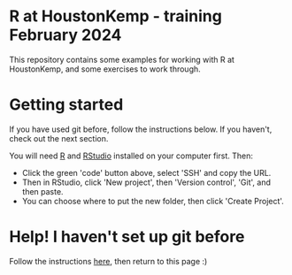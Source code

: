 # R at HoustonKemp - training February 2024

This repository contains some examples for working with R at HoustonKemp, and some exercises to work through.

# Getting started

If you have used git before, follow the instructions below. If you haven't, check out the next section.

You will need [R](https://cloud.r-project.org/bin/windows/base/) and [RStudio](https://posit.co/download/rstudio-desktop/) installed on your computer first. Then:

- Click the green 'code' button above, select 'SSH' and copy the URL.
- Then in RStudio, click 'New project', then 'Version control', 'Git', and then paste.
- You can choose where to put the new folder, then click 'Create Project'.

# Help! I haven't set up git before

Follow the instructions [here](https://github.com/houstonkemp/git-github-signup), then return to this page :)
